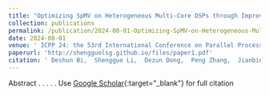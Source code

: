 ```yaml
---
title: "Optimizing SpMV on Heterogeneous Multi-Core DSPs through Improved Locality and Vectorization"
collection: publications
permalink: /publication/2024-08-01-Optimizing-SpMV-on-Heterogeneous-Multi-Core-DSPs-through-Improved-Locality-and-Vectorization
date: 2024-08-01
venue: ' ICPP 24: the 53rd International Conference on Parallel Processing '
paperurl: 'http://shengguolsg.github.io/files/paper1.pdf'
citation: ' Deshun Bi,  Shengguo Li,  Dezun Dong,  Peng Zhang,  Jianbin Fang, &quot;Optimizing SpMV on Heterogeneous Multi-Core DSPs through Improved Locality and Vectorization.&quot;  ICPP 24: the 53rd International Conference on Parallel Processing , 2024.'
---
```

Abstract
.
.
.
.
.
Use [Google Scholar](https://scholar.google.com/scholar?q=Optimizing+SpMV+on+Heterogeneous+Multi+Core+DSPs+through+Improved+Locality+and+Vectorization){:target="_blank"} for full citation
